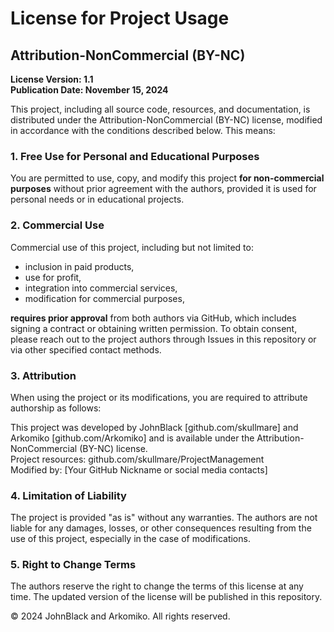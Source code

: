 # License for Project Usage

## Attribution-NonCommercial (BY-NC)  
**License Version: 1.1**  
**Publication Date: November 15, 2024**

This project, including all source code, resources, and documentation, is distributed under the Attribution-NonCommercial (BY-NC) license, modified in accordance with the conditions described below. This means:

### 1. Free Use for Personal and Educational Purposes  
You are permitted to use, copy, and modify this project **for non-commercial purposes** without prior agreement with the authors, provided it is used for personal needs or in educational projects.

### 2. Commercial Use  
Commercial use of this project, including but not limited to:  
- inclusion in paid products,  
- use for profit,  
- integration into commercial services,  
- modification for commercial purposes,  

**requires prior approval** from both authors via GitHub, which includes signing a contract or obtaining written permission. To obtain consent, please reach out to the project authors through Issues in this repository or via other specified contact methods.

### 3. Attribution  
When using the project or its modifications, you are required to attribute authorship as follows:

This project was developed by JohnBlack [github.com/skullmare] and Arkomiko [github.com/Arkomiko] and is available under the Attribution-NonCommercial (BY-NC) license.  
Project resources: github.com/skullmare/ProjectManagement  
Modified by: [Your GitHub Nickname or social media contacts]

### 4. Limitation of Liability  
The project is provided "as is" without any warranties. The authors are not liable for any damages, losses, or other consequences resulting from the use of this project, especially in the case of modifications.

### 5. Right to Change Terms  
The authors reserve the right to change the terms of this license at any time. The updated version of the license will be published in this repository.

© 2024 JohnBlack and Arkomiko. All rights reserved.
